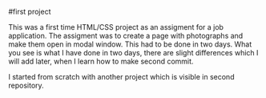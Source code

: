 #first project

This was a first time HTML/CSS project as an assigment for a job application. The assigment was to create a page with photographs and make them open 
in modal window. This had to be done in two days. 
What you see is what I have done in two days, there are slight differences which I will add later, when I learn how to make second commit. 

I started from scratch with another project which is visible in second repository.

